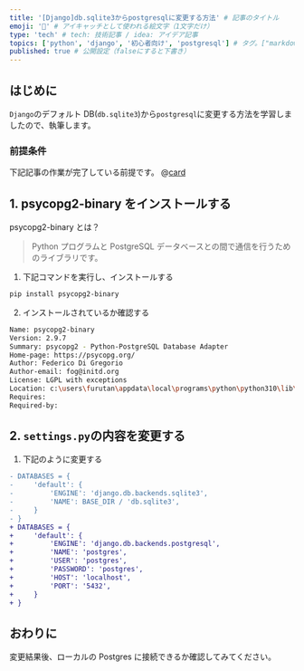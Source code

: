 ```yaml
---
title: '[Django]db.sqlite3からpostgresqlに変更する方法' # 記事のタイトル
emoji: '🔦' # アイキャッチとして使われる絵文字（1文字だけ）
type: 'tech' # tech: 技術記事 / idea: アイデア記事
topics: ['python', 'django', '初心者向け', 'postgresql'] # タグ。["markdown", "rust", "aws"]のように指定する
published: true # 公開設定（falseにすると下書き）
---
```


## はじめに

`Django`のデフォルト DB(`db.sqlite3`)から`postgresql`に変更する方法を学習しましたので、執筆します。

### 前提条件

下記記事の作業が完了している前提です。
@[card](https://zenn.dev/aew2sbee/articles/django-install)

## 1. psycopg2-binary をインストールする

psycopg2-binary とは？

> Python プログラムと PostgreSQL データベースとの間で通信を行うためのライブラリです。

1. 下記コマンドを実行し、インストールする

```bash
pip install psycopg2-binary
```

2. インストールされているか確認する

```bash
Name: psycopg2-binary
Version: 2.9.7
Summary: psycopg2 - Python-PostgreSQL Database Adapter
Home-page: https://psycopg.org/
Author: Federico Di Gregorio
Author-email: fog@initd.org
License: LGPL with exceptions
Location: c:\users\furutan\appdata\local\programs\python\python310\lib\site-packages
Requires:
Required-by:

```

## 2. `settings.py`の内容を変更する

1. 下記のように変更する

```diff python:settings.py
- DATABASES = {
-     'default': {
-         'ENGINE': 'django.db.backends.sqlite3',
-         'NAME': BASE_DIR / 'db.sqlite3',
-     }
- }
+ DATABASES = {
+     'default': {
+         'ENGINE': 'django.db.backends.postgresql',
+         'NAME': 'postgres',
+         'USER': 'postgres',
+         'PASSWORD': 'postgres',
+         'HOST': 'localhost',
+         'PORT': '5432',
+     }
+ }
```

## おわりに

変更結果後、ローカルの Postgres に接続できるか確認してみてください。
